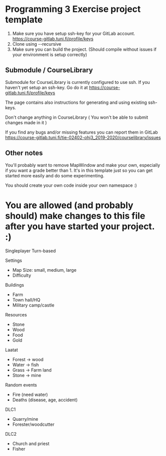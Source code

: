 # Programming 3 Exercise project template

1. Make sure you have setup ssh-key for your GitLab account. https://course-gitlab.tuni.fi/profile/keys
2. Clone using --recursive
3. Make sure you can build the project. (Should compile without issues if your environment is setup correctly)

## Submodule / CourseLibrary
Submodule for CourseLibrary is currently configured to use ssh. If you haven't yet setup an ssh-key. Go do it at  https://course-gitlab.tuni.fi/profile/keys

The page contains also instructions for generating and using existing ssh-keys.

Don't change anything in CourseLibrary ( You won't be able to submit changes made in it )

If you find any bugs and/or missing features you can report them in GitLab  https://course-gitlab.tuni.fi/tie-02402-ohj3_2019-2020/courselibrary/issues

## Other notes

You'll probably want to remove MapWindow and make your own, especially if you want a grade better than 1. It's in this template just so you can get started more easily and do some experimenting.

You should create your own code inside your own namespace :)


# You are allowed (and probably should) make changes to this file after you have started your project. :)

Singleplayer Turn-based

Settings
- Map Size: small, medium, large
- Difficulty

Buildings
- Farm
- Town hall/HQ
- Military camp/castle

Resources
- Stone
- Wood
- Food
- Gold

Laatat
- Forest -> wood
- Water -> fish
- Grass -> Farm land
- Stone -> mine


Random events
- Fire (need water)
- Deaths (disease, age, accident)


DLC1
- Quarry/mine
- Forester/woodcutter

DLC2
- Church and priest
- Fisher


